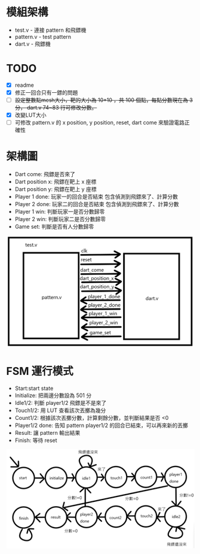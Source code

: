 # 模組架構
- test.v - 連接 pattern 和飛鏢機
- pattern.v - test pattern
- dart.v - 飛鏢機 

# TODO
- [x]  readme
- [x]  修正一回合只有一鏢的問題
- [ ]  ~~設定整數點mesh大小，靶的大小為 10*10 ，共 100 個點，每點分數現在為 3 分， dart.v 74~83 行可修改分數。~~
- [x]  改變LUT大小
- [ ]  可修改 pattern.v 的 x position, y position, reset, dart come 來驗證電路正確性

# 架構圖
- Dart come: 飛鏢是否來了
- Dart position x: 飛鏢在靶上 x 座標
- Dart position y: 飛鏢在靶上 y 座標
- Player 1 done: 玩家一的回合是否結束 包含偵測到飛鏢來了、計算分數
- Player 2 done: 玩家二的回合是否結束 包含偵測到飛鏢來了、計算分數
- Player 1 win: 判斷玩家一是否分數歸零
- Player 2 win: 判斷玩家二是否分數歸零
- Game set: 判斷是否有人分數歸零

![Block_diagram](./Figures/Block_diagram.png)

# FSM 運行模式
- Start:start state
- Initialize: 把兩邊分數設為 501 分
- Idle1/2: 判斷 player1/2 飛鏢是不是來了
- Touch1/2: 用 LUT 查看該次丟擲為幾分
- Count1/2: 根據該次丟擲分數，計算剩餘分數，並判斷結果是否 <0
- Player1/2 done: 告知 pattern player1/2 的回合已結束，可以再來新的丟擲
- Result: 讓 pattern 輸出結果
- Finish: 等待 reset

![State_diagram](./Figures/State_diagram.png)
